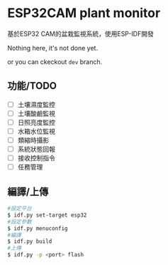 # ESP32CAM plant monitor

基於ESP32 CAM的盆栽監視系統，使用ESP-IDF開發

Nothing here, it's not done yet.

or you can ckeckout `dev` branch.

## 功能/TODO

- [ ] 土壤濕度監控
- [ ] 土壤酸鹼監視
- [ ] 日照亮度監控
- [ ] 水箱水位監視
- [ ] 類縮時攝影
- [ ] 系統狀態回報
- [ ] 接收控制指令
- [ ] 任務管理

## 編譯/上傳

```sh
#設定平台
$ idf.py set-target esp32
#設定參數
$ idf.py menuconfig
#編譯
$ idf.py build
#上傳
$ idf.py -p <port> flash
```